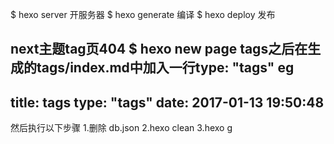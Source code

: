 $ hexo server 开服务器
$ hexo generate 编译
$ hexo deploy 发布

next主题tag页404
$ hexo new page tags之后在生成的tags/index.md中加入一行type: "tags"
eg
---
title: tags
type: "tags"
date: 2017-01-13 19:50:48
---
然后执行以下步骤
1.删除 db.json
2.hexo clean
3.hexo g
